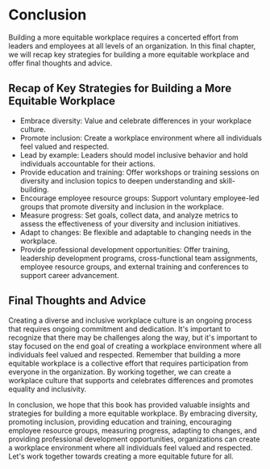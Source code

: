 # Conclusion

Building a more equitable workplace requires a concerted effort from leaders and employees at all levels of an organization. In this final chapter, we will recap key strategies for building a more equitable workplace and offer final thoughts and advice.

Recap of Key Strategies for Building a More Equitable Workplace
---------------------------------------------------------------

* Embrace diversity: Value and celebrate differences in your workplace culture.
* Promote inclusion: Create a workplace environment where all individuals feel valued and respected.
* Lead by example: Leaders should model inclusive behavior and hold individuals accountable for their actions.
* Provide education and training: Offer workshops or training sessions on diversity and inclusion topics to deepen understanding and skill-building.
* Encourage employee resource groups: Support voluntary employee-led groups that promote diversity and inclusion in the workplace.
* Measure progress: Set goals, collect data, and analyze metrics to assess the effectiveness of your diversity and inclusion initiatives.
* Adapt to changes: Be flexible and adaptable to changing needs in the workplace.
* Provide professional development opportunities: Offer training, leadership development programs, cross-functional team assignments, employee resource groups, and external training and conferences to support career advancement.

Final Thoughts and Advice
-------------------------

Creating a diverse and inclusive workplace culture is an ongoing process that requires ongoing commitment and dedication. It's important to recognize that there may be challenges along the way, but it's important to stay focused on the end goal of creating a workplace environment where all individuals feel valued and respected. Remember that building a more equitable workplace is a collective effort that requires participation from everyone in the organization. By working together, we can create a workplace culture that supports and celebrates differences and promotes equality and inclusivity.

In conclusion, we hope that this book has provided valuable insights and strategies for building a more equitable workplace. By embracing diversity, promoting inclusion, providing education and training, encouraging employee resource groups, measuring progress, adapting to changes, and providing professional development opportunities, organizations can create a workplace environment where all individuals feel valued and respected. Let's work together towards creating a more equitable future for all.
